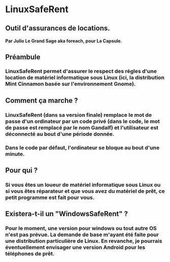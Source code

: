 # LinuxSafeRent

## Outil d'assurances de locations.


#### Par Julio Le Grand Sage aka foreach, pour La Capsule.


## Préambule

### LinuxSafeRent permet d'assurer le respect des règles d'une location de matériel informatique sous Linux (ici, la distribution Mint Cinnamon basée sur l'environnement Gnome). 

## Comment ça marche ?

### LinuxSafeRent (dans sa version finale) remplace le mot de passe d'un ordinateur par un code privé (dans le code, le mot de passe est remplacé par le nom Gandalf) et l'utilisateur est déconnecté au bout d'une période donnée.
### Dans le code par défaut, l'ordinateur se bloque au bout d'une minute.


## Pour qui ?

### Si vous êtes un loueur de matériel informatique sous Linux ou si vous êtes réparateur et que vous avez du matériel de prêt, ce petit programme est fait pour vous.

## Existera-t-il un "WindowsSafeRent" ? 

### Pour le moment, une version pour windows ou tout autre OS n'est pas prévue. La demande de base m'ayant été faite pour une distribution particulière de Linux. En revanche, je pourrais éventuellement envisager une version Android pour les téléphones de prêt.